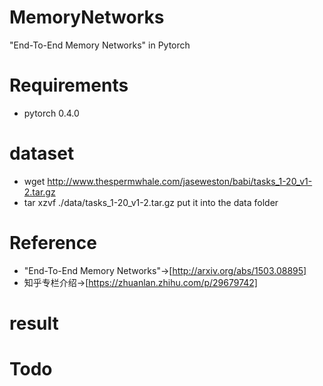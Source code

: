 # MemoryNetworks
"End-To-End Memory Networks" in Pytorch

# Requirements
- pytorch 0.4.0

# dataset

- wget http://www.thespermwhale.com/jaseweston/babi/tasks_1-20_v1-2.tar.gz
- tar xzvf ./data/tasks_1-20_v1-2.tar.gz
put it into the data folder

# Reference
- "End-To-End Memory Networks"->[http://arxiv.org/abs/1503.08895]
- 知乎专栏介绍->[https://zhuanlan.zhihu.com/p/29679742]

# result

# Todo
